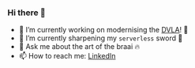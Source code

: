 ### Hi there 👋

- 🔭 I’m currently working on modernising the [DVLA](https://www.gov.uk/government/organisations/driver-and-vehicle-licensing-agency)! 🚙
- 🌱 I’m currently sharpening my `serverless` sword 🤺
- 💬 Ask me about the art of the braai 🔥
- 📫 How to reach me: [LinkedIn](https://www.linkedin.com/in/toby-maritz/)
